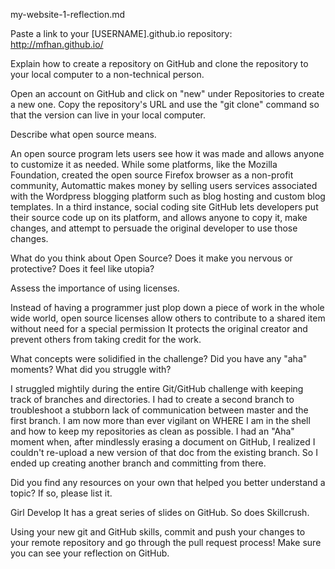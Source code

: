 my-website-1-reflection.md


Paste a link to your [USERNAME].github.io repository:
http://mfhan.github.io/

Explain how to create a repository on GitHub and clone the repository to your local computer to a non-technical person.

Open an account on GitHub and click on "new" under Repositories to create a new one. Copy the repository's URL and use the "git clone" command so that the version can live in your local computer.

Describe what open source means.

An open source program lets users see how it was made and allows anyone to customize it as needed. While some platforms, like the Mozilla Foundation, created the open source Firefox browser as a non-profit community, Automattic makes money by selling users services associated with the Wordpress blogging platform such as blog hosting and custom blog templates. In a third instance, social coding site GitHub lets developers put their source code up on its platform, and allows anyone to copy it, make changes, and attempt to persuade the original developer to use those changes.


What do you think about Open Source? Does it make you nervous or protective? Does it feel like utopia?


Assess the importance of using licenses.

Instead of having a programmer just plop down a piece of work in the whole wide world, open source licenses allow others to contribute to a shared item without need for a special permission It protects the original creator and prevent others from taking credit for the work.


What concepts were solidified in the challenge? Did you have any "aha" moments? What did you struggle with?

I struggled mightily during the entire Git/GitHub challenge with keeping track of branches and directories. I had to create a second branch to troubleshoot a stubborn lack of communication between master and the first branch.
I am now more than ever vigilant on WHERE I am in the shell and how to keep my repositories as clean as possible.
I had an "Aha" moment when, after mindlessly erasing a document on GitHub, I realized I couldn't re-upload a new version of that doc from the existing branch. So I ended up creating another branch and committing from there.


Did you find any resources on your own that helped you better understand a topic? If so, please list it.

Girl Develop It has a great series of slides on GitHub. So does Skillcrush.

Using your new git and GitHub skills, commit and push your changes to your remote repository and go through the pull request process! Make sure you can see your reflection on GitHub.